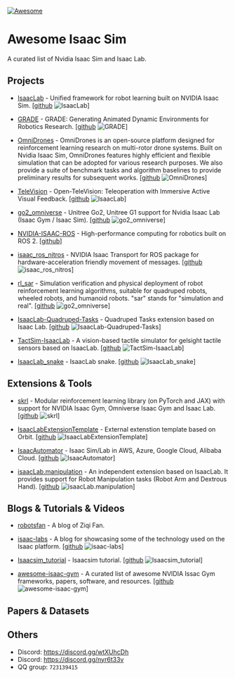 [![Awesome](https://cdn.rawgit.com/sindresorhus/awesome/d7305f38d29fed78fa85652e3a63e154dd8e8829/media/badge.svg)](https://github.com/sindresorhus/awesome)

# Awesome Isaac Sim
A curated list of Nvidia Isaac Sim and Isaac Lab.

## Projects

* [IsaacLab](https://isaac-sim.github.io/IsaacLab/index.html) - Unified framework for robot learning built on NVIDIA Isaac Sim. [[github](https://github.com/isaac-sim/IsaacLab) ![IsaacLab](https://img.shields.io/github/stars/isaac-sim/IsaacLab.svg?style=flat&label=Star&maxAge=86400)]

* [GRADE](https://grade.is.tue.mpg.de/) - GRADE: Generating Animated Dynamic Environments for Robotics Research. [[github](https://github.com/eliabntt/grade-rr) ![GRADE](https://img.shields.io/github/stars/eliabntt/grade-rr.svg?style=flat&label=Star&maxAge=86400)]

* [OmniDrones](https://omnidrones.readthedocs.io/en/latest/) - OmniDrones is an open-source platform designed for reinforcement learning research on multi-rotor drone systems. Built on Nvidia Isaac Sim, OmniDrones features highly efficient and flexible simulation that can be adopted for various research purposes. We also provide a suite of benchmark tasks and algorithm baselines to provide preliminary results for subsequent works. [[github](https://github.com/btx0424/OmniDrones) ![OmniDrones](https://img.shields.io/github/stars/btx0424/OmniDrones.svg?style=flat&label=Star&maxAge=86400)]

* [TeleVision](https://robot-tv.github.io/) - Open-TeleVision: Teleoperation with Immersive Active Visual Feedback. [[github](https://github.com/OpenTeleVision/TeleVision) ![IsaacLab](https://img.shields.io/github/stars/OpenTeleVision/TeleVision.svg?style=flat&label=Star&maxAge=86400)]

* [go2_omniverse](https://github.com/abizovnuralem/go2_omniverse) - Unitree Go2, Unitree G1 support for Nvidia Isaac Lab (Isaac Gym / Isaac Sim). [[github](https://github.com/abizovnuralem/go2_omniverse) ![go2_omniverse](https://img.shields.io/github/stars/abizovnuralem/go2_omniverse.svg?style=flat&label=Star&maxAge=86400)]

* [NVIDIA-ISAAC-ROS](https://nvidia-isaac-ros.github.io/index.html) - High-performance computing for robotics built on ROS 2. [[github](https://github.com/NVIDIA-ISAAC-ROS)]

* [isaac_ros_nitros](https://nvidia-isaac-ros.github.io/concepts/nitros/index.html) - NVIDIA Isaac Transport for ROS package for hardware-acceleration friendly movement of messages. [[github](https://github.com/NVIDIA-ISAAC-ROS/isaac_ros_nitros) ![isaac_ros_nitros](https://img.shields.io/github/stars/NVIDIA-ISAAC-ROS/isaac_ros_nitros.svg?style=flat&label=Star&maxAge=86400)]

* [rl_sar](https://github.com/fan-ziqi/rl_sar) - Simulation verification and physical deployment of robot reinforcement learning algorithms, suitable for quadruped robots, wheeled robots, and humanoid robots. "sar" stands for "simulation and real". [[github](https://github.com/fan-ziqi/rl_sar) ![go2_omniverse](https://img.shields.io/github/stars/fan-ziqi/rl_sar.svg?style=flat&label=Star&maxAge=86400)]

* [IsaacLab-Quadruped-Tasks](https://github.com/felipemohr/IsaacLab-Quadruped-Tasks) - Quadruped Tasks extension based on Isaac Lab. [[github](https://github.com/felipemohr/IsaacLab-Quadruped-Tasks) ![IsaacLab-Quadruped-Tasks](https://img.shields.io/github/stars/felipemohr/IsaacLab-Quadruped-Tasks.svg?style=flat&label=Star&maxAge=86400)]

* [TactSim-IsaacLab](https://github.com/yuanqing-ai/TactSim-IsaacLab) - A vision-based tactile simulator for gelsight tactile sensors based on IsaacLab. [[github](https://github.com/yuanqing-ai/TactSim-IsaacLab) ![TactSim-IsaacLab](https://img.shields.io/github/stars/yuanqing-ai/TactSim-IsaacLab.svg?style=flat&label=Star&maxAge=86400)]

* [IsaacLab_snake](https://github.com/niels-holzmann/IsaacLab_snake) - IsaacLab snake. [[github](https://github.com/niels-holzmann/IsaacLab_snake) ![IsaacLab_snake](https://img.shields.io/github/stars/niels-holzmann/IsaacLab_snake.svg?style=flat&label=Star&maxAge=86400)]


## Extensions & Tools

* [skrl](https://skrl.readthedocs.io) - Modular reinforcement learning library (on PyTorch and JAX) with support for NVIDIA Isaac Gym, Omniverse Isaac Gym and Isaac Lab. [[github](https://github.com/Toni-SM/skrl) ![skrl](https://img.shields.io/github/stars/Toni-SM/skrl.svg?style=flat&label=Star&maxAge=86400)]

* [IsaacLabExtensionTemplate](https://github.com/isaac-sim/IsaacLabExtensionTemplate) - External extenstion template based on Orbit. [[github](https://github.com/isaac-sim/IsaacLabExtensionTemplate) ![IsaacLabExtensionTemplate](https://img.shields.io/github/stars/isaac-sim/IsaacLabExtensionTemplate.svg?style=flat&label=Star&maxAge=86400)]

* [IsaacAutomator](https://docs.omniverse.nvidia.com/isaacsim/latest/installation/install_cloud.html) - Isaac Sim/Lab in AWS, Azure, Google Cloud, Alibaba Cloud. [[github](https://github.com/isaac-sim/IsaacAutomator) ![IsaacAutomator](https://img.shields.io/github/stars/isaac-sim/IsaacAutomator.svg?style=flat&label=Star&maxAge=86400)]

* [isaacLab.manipulation](https://github.com/NathanWu7/isaacLab.manipulation) - An independent extension based on IsaacLab. It provides support for Robot Manipulation tasks (Robot Arm and Dextrous Hand). [[github](https://github.com/NathanWu7/isaacLab.manipulation) ![isaacLab.manipulation](https://img.shields.io/github/stars/NathanWu7/isaacLab.manipulation.svg?style=flat&label=Star&maxAge=86400)]

## Blogs & Tutorials & Videos

* [robotsfan](https://www.robotsfan.com) - A blog of Ziqi Fan.

* [isaac-labs](labs.isaacphysics.org) - A blog for showcasing some of the technology used on the Isaac platform. [[github](https://github.com/isaacphysics/isaac-labs) ![isaac-labs](https://img.shields.io/github/stars/isaacphysics/isaac-labs.svg?style=flat&label=Star&maxAge=86400)]

* [Isaacsim_tutorial](https://github.com/cold-young/Isaacsim_tutorial) - Isaacsim tutorial. [[github](https://github.com/cold-young/Isaacsim_tutorial) ![Isaacsim_tutorial](https://img.shields.io/github/stars/cold-young/Isaacsim_tutorial.svg?style=flat&label=Star&maxAge=86400)]

* [awesome-isaac-gym](https://github.com/wangcongrobot/awesome-isaac-gym) - A curated list of awesome NVIDIA Issac Gym frameworks, papers, software, and resources. [[github](https://github.com/wangcongrobot/awesome-isaac-gym) ![awesome-isaac-gym](https://img.shields.io/github/stars/wangcongrobot/awesome-isaac-gym.svg?style=flat&label=Star&maxAge=86400)]



## Papers & Datasets

## Others
* Discord: https://discord.gg/wtXUhcDh
* Discord: https://discord.gg/nyr6t33v
* QQ group: `723139415`
